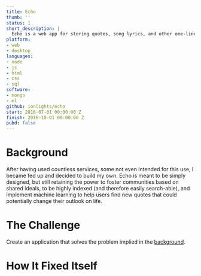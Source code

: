 ```yaml
---
title: Echo
thumb: ''
status: 1
short_description: |
  Echo is a web app for storing quotes, song lyrics, and other one-liners that you want to keep track of.
platform:
- web
- desktop
languages:
- node
- js
- html
- css
- sql
software:
- mongo
- ml
github: ionlights/echo
start: 2016-07-01 00:00:00 Z
finish: 2016-10-01 00:00:00 Z
pubd: false
---
```


# Background
After having used countless services, some not even intended for this use, I became fed up and decided to build my own. Echo is meant to be simply designed, but still retaining the power to foster communities based on shared ideals, to be highly indexed (and therefore easily search-able), and implement machine learning to help users find new quotes that could potentially change their outlook on life.

# The Challenge
Create an application that solves the problem implied in the [background](#background).

# How It Fixed Itself
